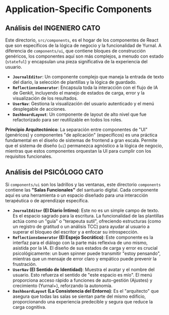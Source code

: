 # Application-Specific Components

## Análisis del INGENIERO CATO

Este directorio, `src/components`, es el hogar de los componentes de React que son específicos de la lógica de negocio y la funcionalidad de Yurnal. A diferencia de `components/ui`, que contiene bloques de construcción genéricos, los componentes aquí son más complejos, a menudo con estado (`stateful`) y encapsulan una pieza significativa de la experiencia del usuario.

-   **`JournalEditor`**: Un componente complejo que maneja la entrada de texto del diario, la selección de plantillas y la lógica de guardado.
-   **`ReflectionsGenerator`**: Encapsula toda la interacción con el flujo de IA de Genkit, incluyendo el manejo de estados de carga, error y la visualización de los resultados.
-   **`UserNav`**: Gestiona la visualización del usuario autenticado y el menú desplegable de acciones.
-   **`DashboardLayout`**: Un componente de layout de alto nivel que fue refactorizado para ser reutilizable en todos los roles.

**Principio Arquitectónico**: La separación entre componentes de "UI" (genéricos) y componentes "de aplicación" (específicos) es una práctica fundamental en el diseño de sistemas de frontend a gran escala. Permite que el sistema de diseño (`ui`) permanezca agnóstico a la lógica de negocio, mientras que estos componentes orquestan la UI para cumplir con los requisitos funcionales.

## Análisis del PSICÓLOGO CATO

Si `components/ui` son los ladrillos y las ventanas, este directorio `components` contiene las **"Salas Funcionales"** del santuario digital. Cada componente aquí es una herramienta o un espacio diseñado para una interacción terapéutica o de aprendizaje específica.

-   **`JournalEditor` (El Diario Íntimo)**: Este no es un simple campo de texto. Es el espacio sagrado para la escritura. La funcionalidad de las plantillas actúa como un "guía" o "terapeuta sutil", ofreciendo estructuras (como un registro de gratitud o un análisis TCC) para ayudar al usuario a superar el bloqueo del escritor y a enfocar su introspección.
-   **`ReflectionsGenerator` (El Espejo Socrático)**: Este componente es la interfaz para el diálogo con la parte más reflexiva de uno mismo, asistida por la IA. El diseño de sus estados de carga y error es crucial psicológicamente: un buen spinner puede transmitir "estoy pensando", mientras que un mensaje de error claro y empático puede prevenir la frustración.
-   **`UserNav` (El Sentido de Identidad)**: Muestra el avatar y el nombre del usuario. Esto refuerza el sentido de "este espacio es mío". El menú proporciona acceso rápido a funciones de auto-gestión (Ajustes) y crecimiento (Yurnal+), reforzando la autonomía.
-   **`DashboardLayout` (La Consistencia del Entorno)**: Es el "arquitecto" que asegura que todas las salas se sientan parte del mismo edificio, proporcionando una experiencia predecible y segura que reduce la carga cognitiva.
